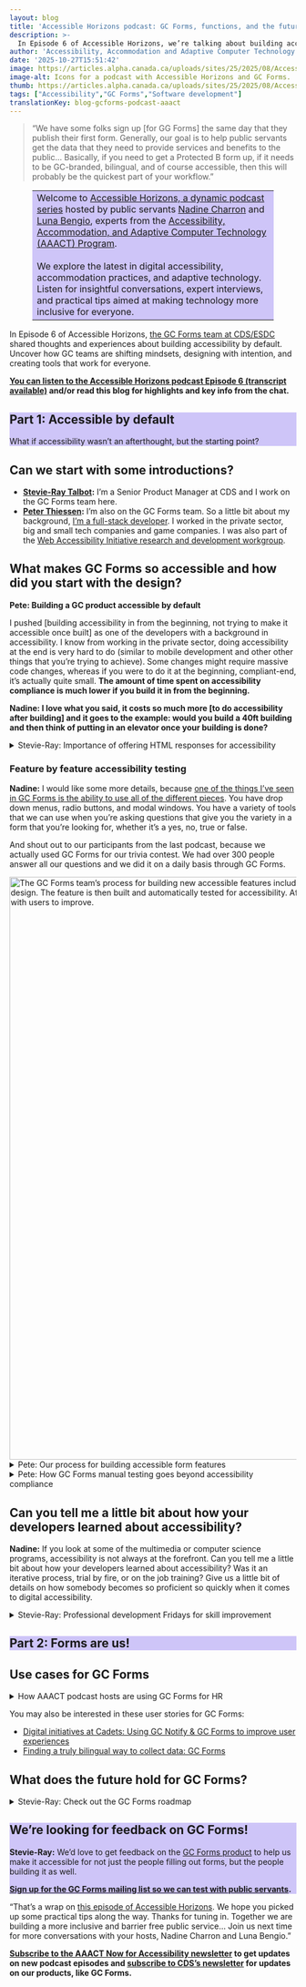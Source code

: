 ```yaml
---
layout: blog
title: 'Accessible Horizons podcast: GC Forms, functions, and the future of access'
description: >-
  In Episode 6 of Accessible Horizons, we’re talking about building accessibility by default and making government forms exciting (GC Forms). Uncover how GC teams are shifting mindsets, designing with intention, and creating tools that work for everyone.
author: 'Accessibility, Accommodation and Adaptive Computer Technology (AAACT) program and GC Forms teams'
date: '2025-10-27T15:51:42'
image: https://articles.alpha.canada.ca/uploads/sites/25/2025/08/Accessible-Horizon.jpg
image-alt: Icons for a podcast with Accessible Horizons and GC Forms.
thumb: https://articles.alpha.canada.ca/uploads/sites/25/2025/08/Accessible-Horizon.jpg
tags: ["Accessibility","GC Forms","Software development"]
translationKey: blog-gcforms-podcast-aaact
---
```


<blockquote class="wp-block-quote is-layout-flow wp-block-quote-is-layout-flow">
<p>“We have some folks sign up [for GG Forms] the same day that they publish their first form. Generally, our goal is to help public servants get the data that they need to provide services and benefits to the public&#8230; Basically, if you need to get a Protected B form up, if it needs to be GC-branded, bilingual, and of course accessible, then this will probably be the quickest part of your workflow.”</p>
</blockquote>



<figure class="wp-block-table"><table class="has-background has-fixed-layout" style="background-color:#cec5f8"><tbody><tr><td>Welcome to <a href="https://accessiblehorizons.buzzsprout.com/" target="_blank" rel="noreferrer noopener">Accessible Horizons, a dynamic podcast series</a> hosted by public servants <a href="https://www.linkedin.com/in/nadinecharron/" target="_blank" rel="noreferrer noopener">Nadine Charron</a> and <a href="https://www.linkedin.com/in/luna-bengio-46058633/" target="_blank" rel="noreferrer noopener">Luna Bengio</a>, experts from the <a href="https://www.canada.ca/en/shared-services/services/employees-accessibility/aaact-program.html" target="_blank" rel="noreferrer noopener">Accessibility, Accommodation, and Adaptive Computer Technology (AAACT) Program</a>.&nbsp;<br><br>We explore the latest in digital accessibility, accommodation practices, and adaptive technology. Listen for insightful conversations, expert interviews, and practical tips aimed at making technology more inclusive for everyone.</td></tr></tbody></table></figure>



<p>In Episode 6 of Accessible Horizons, <a href="https://articles.alpha.canada.ca/forms-formulaires/?utm_source=en_blog_gcforms_podcast_aaact&amp;utm_medium=cds_blog&amp;utm_campaign=forms_blogs" target="_blank" rel="noreferrer noopener">the GC Forms team at CDS/ESDC</a> shared thoughts and experiences about building accessibility by default. Uncover how GC teams are shifting mindsets, designing with intention, and creating tools that work for everyone.</p>



<p><strong><a href="https://accessiblehorizons.buzzsprout.com/2451182/episodes/17576832-episode-6-tune-in-forms-functions-and-the-future-of-access" target="_blank" rel="noreferrer noopener">You can listen to the Accessible Horizons&nbsp;podcast Episode 6 (transcript available)</a> and/or read this blog for highlights and key info from the chat.</strong></p>



<div class="wp-block-group has-background is-vertical is-content-justification-stretch is-layout-flex wp-container-core-group-is-layout-b16ad781 wp-block-group-is-layout-flex" style="background-color:#cec5f8">
<h2 class="wp-block-heading has-background" style="background-color:#cec5f8"><strong>Part 1: Accessible by default</strong></h2>



<p class="has-background" style="background-color:#cec5f8">What if accessibility wasn&#8217;t an afterthought, but the starting point?</p>
</div>



<h2 class="wp-block-heading"><strong>Can we start with some introductions?</strong></h2>



<ul class="wp-block-list">
<li><a href="https://www.linkedin.com/in/stevie-ray-talbot-5a330582/" target="_blank" rel="noreferrer noopener"><strong>Stevie-Ray Talbot</strong></a><strong>:</strong> I’m a Senior Product Manager at CDS and I work on the GC Forms team here. </li>



<li><a href="https://www.linkedin.com/in/peterthiessen/" target="_blank" rel="noreferrer noopener"><strong>Peter Thiessen</strong></a><strong>:</strong> I’m also on the GC Forms team. So a little bit about my background, <a href="https://digital.canada.ca/2024/01/30/pair-programming-teaming-up-to-improve-gc-services/?utm_campaign=esdc-edsc-intcomms-24-25&amp;utm_medium=pog&amp;utm_source=blog-gcforms-podcast-aaact&amp;utm_content=pair-programming-blog-en" data-type="link" data-id="https://digital.canada.ca/2024/01/30/pair-programming-teaming-up-to-improve-gc-services/?utm_campaign=esdc-edsc-intcomms-24-25&amp;utm_medium=pog&amp;utm_source=blog-gcforms-podcast-aaact&amp;utm_content=pair-programming-blog-en" target="_blank" rel="noreferrer noopener">I’m a full-stack developer</a>. I worked in the private sector, big and small tech companies and game companies. I was also part of the <a href="https://www.w3.org/WAI/RD/" target="_blank" rel="noreferrer noopener">Web Accessibility Initiative research and development workgroup</a>.</li>
</ul>



<h2 class="wp-block-heading"><strong>What makes GC Forms so accessible and how did you start with the design?</strong></h2>



<p><strong>Pete: Building a GC product accessible by default</strong></p>



<p>I pushed [building accessibility in from the beginning, not trying to make it accessible once built] as one of the developers with a background in accessibility. I know from working in the private sector, doing accessibility at the end is very hard to do (similar to mobile development and other other things that you’re trying to achieve). Some changes might require massive code changes, whereas if you were to do it at the beginning, compliant-end, it’s actually quite small. <strong>The amount of time spent on accessibility compliance is much lower if you build it in from the beginning.&nbsp;</strong></p>



<p><strong>Nadine: I love what you said, it costs so much more [to do accessibility after building] and it goes to the example: would you build a 40ft building and then think of putting in an elevator once your building is done?</strong></p>



<details class="wp-block-cds-snc-accordion"><summary>Stevie-Ray: Importance of offering HTML responses for accessibility</summary>
<p>Coming back to that building accessible by default and by design, in those early days, we did some research with public servants who use assistive technology to understand the output formats that they use. Government often runs on Excel and PDF, but no surprise there. There’s some difficulty with using those programs. We had one public servant who, because of the machine that they had, it would take them five minutes to open up a larger PDF. And then also getting to an Excel file was difficult to navigate.&nbsp;<br><br>So the first data output that we started with was in HTML format. Whatever, whenever you get your data, there will always be a format in HTML that is easier for you to navigate, that works with the assistive technology that you’re using.&nbsp;<br><br>For a few folks in government, they wanted CSV right away. We started with HTML because of that early research that we did as public servants. CSV is also a thing in Excel, but HTML has proven over and over to be the most accessible language to look at different forms and different ways of navigating data.</p>
</details>



<h3 class="wp-block-heading"><strong>Feature by feature accessibility testing</strong></h3>



<p><strong>Nadine:</strong> I would like some more details, because <a href="https://articles.alpha.canada.ca/forms-formulaires/features/?utm_source=en_blog_gcforms_podcast_aaact&amp;utm_medium=cds_blog&amp;utm_campaign=forms_blogs" data-type="link" data-id="https://articles.alpha.canada.ca/forms-formulaires/features/?utm_source=en_blog_gcforms_podcast_aaact&amp;utm_medium=cds_blog&amp;utm_campaign=forms_blogs" target="_blank" rel="noreferrer noopener">one of the things I’ve seen in GC Forms is the ability to use all of the different pieces</a>. You have drop down menus, radio buttons, and modal windows. You have a variety of tools that we can use when you’re asking questions that give you the variety in a form that you’re looking for, whether it’s a yes, no, true or false. </p>



<p>And shout out to our participants from the last podcast, because we actually used GC Forms for our trivia contest. We had over 300 people answer all our questions and we did it on a daily basis through GC Forms.</p>


<img loading="lazy" decoding="async" width="1024" height="394" src="https://articles.alpha.canada.ca/uploads/sites/25/2025/09/Inlineimg_GCForm_Blog_Post_EN-1-1024x394.jpg" alt="The GC Forms team’s process for building new accessible features includes a new feature idea being proposed and the team thinks about accessible design. The feature is then built and automatically tested for accessibility. After, the team does manual accessibility testing to avoid tunnel vision and tests with users to improve." class="wp-image-3256" style="max-width: 100%;height: auto;" srcset="https://articles.alpha.canada.ca/uploads/sites/25/2025/09/Inlineimg_GCForm_Blog_Post_EN-1-1024x394.jpg 1024w, https://articles.alpha.canada.ca/uploads/sites/25/2025/09/Inlineimg_GCForm_Blog_Post_EN-1-300x115.jpg 300w, https://articles.alpha.canada.ca/uploads/sites/25/2025/09/Inlineimg_GCForm_Blog_Post_EN-1-768x295.jpg 768w, https://articles.alpha.canada.ca/uploads/sites/25/2025/09/Inlineimg_GCForm_Blog_Post_EN-1-1536x591.jpg 1536w, https://articles.alpha.canada.ca/uploads/sites/25/2025/09/Inlineimg_GCForm_Blog_Post_EN-1-2048x788.jpg 2048w" sizes="auto, (max-width: 1024px) 100vw, 1024px" />


<details class="wp-block-cds-snc-accordion"><summary>Pete: Our process for building accessible form features&nbsp;</summary>
<ol class="wp-block-list">
<li><strong>New feature idea proposed:</strong> So usually it begins like you mentioned in wireframes. So we have a collaborative tool called Figma. A designer will come up with a new idea for a feature based on product decisions and so on.<br></li>



<li><strong>Team thinking on accessible design:</strong> Then, right from the beginning, myself and other developers start talking about the design. Wherever users struggle, we try to think about the usability and accessibility holistically so we can add comments to the design and start asking what happens if this user clicks here or they get confused by this? Have you thought about this contrast and so on? That really helps because we get the conversation going with the designers and developers.<br></li>



<li><strong>Building and automatic accessibility testing:</strong> When the developers go to start building it, we already know what we’re building. And then once it&#8217;s ready to be tested, we have automated tests that run and look for WCAG conformance 2.1 AA and other things. That runs automatically by default with our build process once it’s ready for testing. <br></li>



<li><strong>Team manual accessibility testing to avoid tunnel vision:</strong> Then manual testing comes in from myself and especially other people on the team that aren’t so close to the feature. Because as a developer, if I build it and stare at it, I will always have tunnel vision. To this point, I will miss a lot of other things, so other people come in and help test, which is very helpful. While that’s going on, I have my own little mental checklist from years of experience. Is everything keyboard navigable? Is this beyond even accessibility, say a touch pointer device for mobile phones: is this click target big enough to actually reach this? Basic stuff like that. Once that’s done, maybe we’ll iterate on the feature a little bit more if we have even new ideas, go back to the design process, look at the Figma, and move forward.<br></li>



<li><strong>User testing and accessibility improvement:</strong> Then when we’re able, we get real users to test our product using the Fable service. They test it, and then give us a score. Based on their feedback, we iterate again on any changes. It’s a consistent loop we have going.<br></li>
</ol>



<p>You may be interested in this blog, “<a href="https://digital.canada.ca/2023/02/16/how-were-building-gc-forms-our-4-accessible-approaches/?utm_campaign=esdc-edsc-intcomms-24-25&amp;utm_medium=pog&amp;utm_source=blog-gcforms-podcast-aaact&amp;utm_content=accessible-approaches-forms-blog-en" data-type="link" data-id="https://digital.canada.ca/2023/02/16/how-were-building-gc-forms-our-4-accessible-approaches/?utm_campaign=esdc-edsc-intcomms-24-25&amp;utm_medium=pog&amp;utm_source=blog-gcforms-podcast-aaact&amp;utm_content=accessible-approaches-forms-blog-en" target="_blank" rel="noreferrer noopener">How we’re building GC Forms: Our 4 accessible approaches</a>”.</p>
</details>



<details class="wp-block-cds-snc-accordion"><summary>Pete: How GC Forms manual testing goes beyond accessibility compliance</summary>
<p>So from a high level, we have the <a href="https://www.w3.org/WAI/test-evaluate/" target="_blank" rel="noreferrer noopener">basic checklist and guidance the W3C provides that anyone can follow to make sure your site is accessible</a>. So as long as we reach those, we’ve sort of got I guess you could say, a step towards conformance.<br><br>Then, of course, <a href="https://www.w3.org/WAI/standards-guidelines/" target="_blank" rel="noreferrer noopener">we also use the WCAG manual</a> to achieve conformance. And that’s great, but<strong> the problem is you can have a website that’s both WCAG conformant and not accessible</strong>.<br><br>For example, there’s a lot of subjective parts of WCAG that are left up to the designer and/or developer to figure out. Alt text is one, link text is another. For example, if all the links say click me, how many users like going through an outline? It’s not very helpful. They really can’t use it without going through and figuring out where each link goes. And some of those links might even have consequences. Like if you click on a link, maybe it submits something (so they might even be afraid they actually cannot use it). There’s a lot of examples like that.<br><br><strong>Luna:</strong> It&#8217;s fantastic because you’ve just given people a glimpse into the fact that adhering to a standard doesn’t mean it makes it accessible. </p>
</details>



<h2 class="wp-block-heading"><strong>Can you tell me a little bit about how your developers learned about accessibility?</strong></h2>



<p><strong>Nadine:</strong> If you look at some of the multimedia or computer science programs, accessibility is not always at the forefront. Can you tell me a little bit about how your developers learned about accessibility? Was it an iterative process, trial by fire, or on the job training? Give us a little bit of details on how somebody becomes so proficient so quickly when it comes to digital accessibility.</p>



<details class="wp-block-cds-snc-accordion"><summary>Stevie-Ray: Professional development Fridays for skill improvement</summary>
<p>So, it’s been about five years that we’ve been developing the product, doing research, and building up the solution. And we didn’t always have a ton of accessibility expertise embedded on the team. <strong>So one of the things that CDS did early on was we allocated Fridays for professional development. We give folks time to dig into topics around accessibility, security, even things that interest them that might improve the product a little bit later.&nbsp;</strong><br><br>Famously, Gmail was made out of these development times out of Google. We’re trying to take a little bit of a similar approach. While we’ve got Pete here today, we’ve got a full team of developers that are all at various stages along this journey and testing manually, whether it’s with VoiceOver or Jaws or NVDA to try and go through and test what they built.<br><br><strong>So it’s a combination of giving people time to study and learn. We ask people to post on our team Slack what they’re researching or learning about on Friday. Essentially, we share the expertise across the team, make it everybody’s responsibility, and give people time to learn more about the topic.</strong></p>
</details>



<p></p>



<h2 class="wp-block-heading has-background" style="background-color:#cec5f8"><strong>Part 2: Forms are us!</strong></h2>



<p></p>



<h2 class="wp-block-heading"><strong>Use cases for GC Forms</strong></h2>



<details class="wp-block-cds-snc-accordion"><summary>How AAACT podcast hosts are using GC Forms for HR</summary>
<p><strong>Nadine:</strong> So let me tell you a little bit about why I use GC forms. One of the first times I’ve used it and it was HR related. So if you’re going to do a talent management appointment or a non advertised process, you have to do a Statement of Merit Criteria (SoMC) and you have to provide justification. And, you know, those old forms of using a table in word, right? Aren’t they horrible?<br><br><strong>Using GC Forms, the HR forms are now completely accessible. I can put a SoMC in there, it’s Protected B, and I can fill out the information that I need and send that off to HR. They can comment right in the form and it makes it so much easier and again completely accessible, which was  fantastic.</strong><br><br><strong>Luna:</strong> HR processes are generally inaccessible and so complex. Having filled out many of those assessments against SoMCs as a manager, I know how long it took me using a screen reader to go through those tables. So this is amazing. <strong>And it’s amazing to think that those who will come after us will have it easier and easier because of initiatives like that.</strong></p>
</details>



<p>You may also be interested in these user stories for GC Forms:</p>



<ul class="wp-block-list">
<li><a href="https://digital.canada.ca/2024/12/12/digital-initiatives-at-cadets-using-gc-notify-amp-gc-forms-to-improve-user-experiences/?utm_campaign=esdc-edsc-intcomms-24-25&amp;utm_medium=pog&amp;utm_source=blog-gcforms-podcast-aaact&amp;utm_content=cadets-products-blog-en" data-type="link" data-id="https://digital.canada.ca/2024/12/12/digital-initiatives-at-cadets-using-gc-notify-amp-gc-forms-to-improve-user-experiences/?utm_campaign=esdc-edsc-intcomms-24-25&amp;utm_medium=pog&amp;utm_source=blog-gcforms-podcast-aaact&amp;utm_content=cadets-products-blog-en" target="_blank" rel="noreferrer noopener">Digital initiatives at Cadets: Using GC Notify &amp; GC Forms to improve user experiences</a></li>



<li><a href="https://digital.canada.ca/2024/06/20/finding-a-truly-bilingual-way-to-collect-data-gc-forms/" target="_blank" rel="noreferrer noopener">Finding a truly bilingual way to collect data: GC Forms</a></li>
</ul>



<h2 class="wp-block-heading"><strong>What does the future hold for GC Forms?</strong></h2>



<details class="wp-block-cds-snc-accordion"><summary>Stevie-Ray: Check out the GC Forms roadmap</summary>
<p>We’re working on a feature that will allow people to add file attachments to their forms. So if an individual needs to append, let’s say a driver’s license or proof of ID or something like that, you’ll be able to get that data via GC forms.<br><br>This fiscal year, we’re looking at improving editing forms after they’ve been published. One of the catches on the product right now is that it’s a little bit difficult to edit a form. Once you’ve published it, you have to take it down and then republish it, which is not ideal.&nbsp;<br><br>Also, a little bit of a drawback right now that we’re looking to fix this fiscal year is creating a way so that teams can manage multiple forms, with different roles for different people.</p>



<p><a href="https://trello.com/b/napn8wCR/gc-forms-strategic-roadmap-en" target="_blank" rel="noreferrer noopener">Check out the GC Forms roadmap</a>!</p>
</details>



<div class="wp-block-group has-background is-vertical is-content-justification-stretch is-layout-flex wp-container-core-group-is-layout-b16ad781 wp-block-group-is-layout-flex" style="background-color:#cec5f8">
<div class="wp-block-group has-background is-vertical is-content-justification-stretch is-layout-flex wp-container-core-group-is-layout-b16ad781 wp-block-group-is-layout-flex" style="background-color:#cec5f8">
<h2 class="wp-block-heading has-background" style="background-color:#cec5f8"><strong>We’re looking for feedback on GC Forms!</strong></h2>
</div>



<p class="has-background" style="background-color:#cec5f8"><strong>Stevie-Ray:</strong> We’d love to get feedback on the <a href="https://articles.alpha.canada.ca/forms-formulaires/?utm_source=en_blog_gcforms_podcast_aaact&amp;utm_medium=cds_blog&amp;utm_campaign=forms_blogs" target="_blank" rel="noreferrer noopener">GC Forms product</a> to help us make it accessible for not just the people filling out forms, but the people building it as well.</p>



<p class="has-background" style="background-color:#cec5f8"><a href="https://forms-formulaires.alpha.canada.ca/en/contact?utm_source=en_blog_gcforms_podcast_aaact&amp;utm_medium=cds_blog&amp;utm_campaign=forms_blogs" target="_blank" rel="noreferrer noopener"><strong>Sign up for the GC Forms mailing list so we can test with public servants</strong></a><strong>.&nbsp;</strong></p>
</div>



<p>“That’s a wrap on <a href="https://accessiblehorizons.buzzsprout.com/2451182/episodes/17576832-episode-6-tune-in-forms-functions-and-the-future-of-access" target="_blank" rel="noreferrer noopener">this episode of Accessible Horizons</a>. We hope you picked up some practical tips along the way. Thanks for tuning in. Together we are building a more inclusive and barrier free public service&#8230; Join us next time for more conversations with your hosts, Nadine Charron and Luna Bengio.”</p>



<p><a href="https://cyberimpact.page/wcgdeuzr/AAACT-newsletters" target="_blank" rel="noreferrer noopener"><strong>Subscribe to the AAACT Now for Accessibility newsletter</strong></a><strong> to get updates on new podcast episodes and </strong><a href="https://us15.campaign-archive.com/home/?u=729a207773f7324e217a1d945&amp;id=eb357181d2" target="_blank" rel="noreferrer noopener"><strong>subscribe to CDS’s newsletter</strong></a><strong> for updates on our products, like GC Forms.</strong></p>



<p></p>

